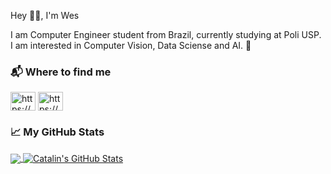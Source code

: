 Hey 👋🏻, I'm Wes

I am Computer Engineer student from Brazil, currently studying at Poli USP. I am interested in Computer Vision, Data Sciense and AI. 🤖

### 📬 Where to find me

<p align="left">
<a href="https://linkedin.com/in/https://www.linkedin.com/in/wes-pereira/" target="blank"><img align="center" src="https://raw.githubusercontent.com/rahuldkjain/github-profile-readme-generator/master/src/images/icons/Social/linked-in-alt.svg" alt="https://www.linkedin.com/in/wes-pereira/" height="30" width="40" /></a>
<a href="https://medium.com/https://medium.com/wespereira" target="blank"><img align="center" src="https://raw.githubusercontent.com/rahuldkjain/github-profile-readme-generator/master/src/images/icons/Social/medium.svg" alt="https://medium.com/wespereira" height="30" width="40" /></a>
</p>

### &#x1f4c8; My GitHub Stats

<a href="https://github.com/wespereira/wespereira">
  <img align="center" src="https://github-readme-stats.vercel.app/api/top-langs/?username=wespereira&hide=java,html&title_color=ffffff&text_color=c9cacc&icon_color=2bbc8a&bg_color=1d1f21" />
</a>

<a href="https://github.com/wespereira/wespereira">
  <img align="center" src="https://github-readme-stats.vercel.app/api?username=wespereira&show_icons=true&line_height=27&count_private=true&title_color=ffffff&text_color=c9cacc&icon_color=2bbc8a&bg_color=1d1f21" alt="Catalin's GitHub Stats" />
</a>
